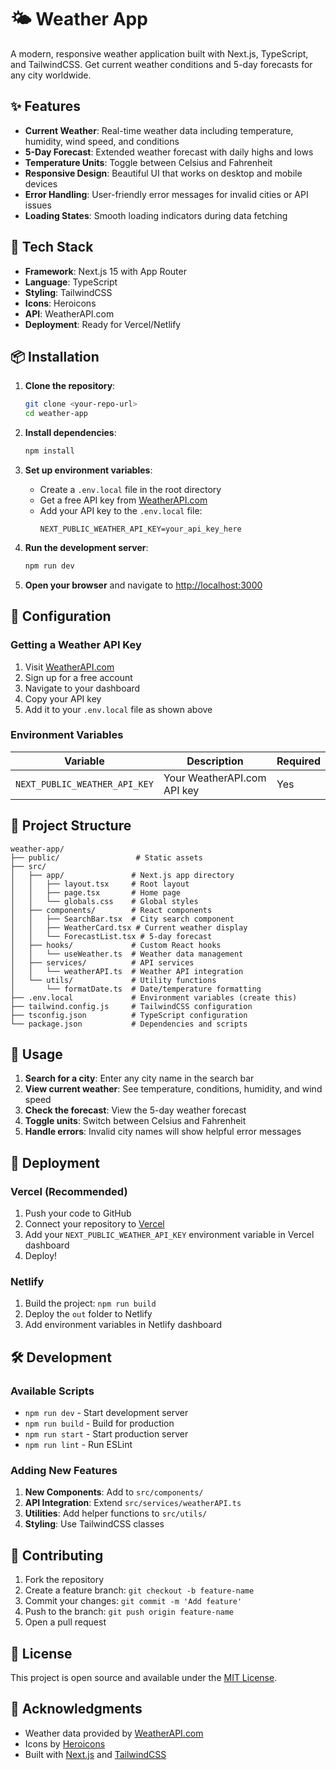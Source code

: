 # 🌤️ Weather App

A modern, responsive weather application built with Next.js, TypeScript, and TailwindCSS. Get current weather conditions and 5-day forecasts for any city worldwide.

## ✨ Features

- **Current Weather**: Real-time weather data including temperature, humidity, wind speed, and conditions
- **5-Day Forecast**: Extended weather forecast with daily highs and lows
- **Temperature Units**: Toggle between Celsius and Fahrenheit
- **Responsive Design**: Beautiful UI that works on desktop and mobile devices
- **Error Handling**: User-friendly error messages for invalid cities or API issues
- **Loading States**: Smooth loading indicators during data fetching

## 🚀 Tech Stack

- **Framework**: Next.js 15 with App Router
- **Language**: TypeScript
- **Styling**: TailwindCSS
- **Icons**: Heroicons
- **API**: WeatherAPI.com
- **Deployment**: Ready for Vercel/Netlify

## 📦 Installation

1. **Clone the repository**:
   ```bash
   git clone <your-repo-url>
   cd weather-app
   ```

2. **Install dependencies**:
   ```bash
   npm install
   ```

3. **Set up environment variables**:
   - Create a `.env.local` file in the root directory
   - Get a free API key from [WeatherAPI.com](https://www.weatherapi.com/)
   - Add your API key to the `.env.local` file:
     ```
     NEXT_PUBLIC_WEATHER_API_KEY=your_api_key_here
     ```

4. **Run the development server**:
   ```bash
   npm run dev
   ```

5. **Open your browser** and navigate to [http://localhost:3000](http://localhost:3000)

## 🔧 Configuration

### Getting a Weather API Key

1. Visit [WeatherAPI.com](https://www.weatherapi.com/)
2. Sign up for a free account
3. Navigate to your dashboard
4. Copy your API key
5. Add it to your `.env.local` file as shown above

### Environment Variables

| Variable | Description | Required |
|----------|-------------|---------|
| `NEXT_PUBLIC_WEATHER_API_KEY` | Your WeatherAPI.com API key | Yes |

## 📁 Project Structure

```
weather-app/
├── public/                 # Static assets
├── src/
│   ├── app/               # Next.js app directory
│   │   ├── layout.tsx     # Root layout
│   │   ├── page.tsx       # Home page
│   │   └── globals.css    # Global styles
│   ├── components/        # React components
│   │   ├── SearchBar.tsx  # City search component
│   │   ├── WeatherCard.tsx # Current weather display
│   │   └── ForecastList.tsx # 5-day forecast
│   ├── hooks/             # Custom React hooks
│   │   └── useWeather.ts  # Weather data management
│   ├── services/          # API services
│   │   └── weatherAPI.ts  # Weather API integration
│   └── utils/             # Utility functions
│       └── formatDate.ts  # Date/temperature formatting
├── .env.local             # Environment variables (create this)
├── tailwind.config.js     # TailwindCSS configuration
├── tsconfig.json          # TypeScript configuration
└── package.json           # Dependencies and scripts
```

## 🎯 Usage

1. **Search for a city**: Enter any city name in the search bar
2. **View current weather**: See temperature, conditions, humidity, and wind speed
3. **Check the forecast**: View the 5-day weather forecast
4. **Toggle units**: Switch between Celsius and Fahrenheit
5. **Handle errors**: Invalid city names will show helpful error messages

## 🚀 Deployment

### Vercel (Recommended)

1. Push your code to GitHub
2. Connect your repository to [Vercel](https://vercel.com)
3. Add your `NEXT_PUBLIC_WEATHER_API_KEY` environment variable in Vercel dashboard
4. Deploy!

### Netlify

1. Build the project: `npm run build`
2. Deploy the `out` folder to Netlify
3. Add environment variables in Netlify dashboard

## 🛠️ Development

### Available Scripts

- `npm run dev` - Start development server
- `npm run build` - Build for production
- `npm run start` - Start production server
- `npm run lint` - Run ESLint

### Adding New Features

1. **New Components**: Add to `src/components/`
2. **API Integration**: Extend `src/services/weatherAPI.ts`
3. **Utilities**: Add helper functions to `src/utils/`
4. **Styling**: Use TailwindCSS classes

## 🤝 Contributing

1. Fork the repository
2. Create a feature branch: `git checkout -b feature-name`
3. Commit your changes: `git commit -m 'Add feature'`
4. Push to the branch: `git push origin feature-name`
5. Open a pull request

## 📄 License

This project is open source and available under the [MIT License](LICENSE).

## 🙏 Acknowledgments

- Weather data provided by [WeatherAPI.com](https://www.weatherapi.com/)
- Icons by [Heroicons](https://heroicons.com/)
- Built with [Next.js](https://nextjs.org/) and [TailwindCSS](https://tailwindcss.com/)
